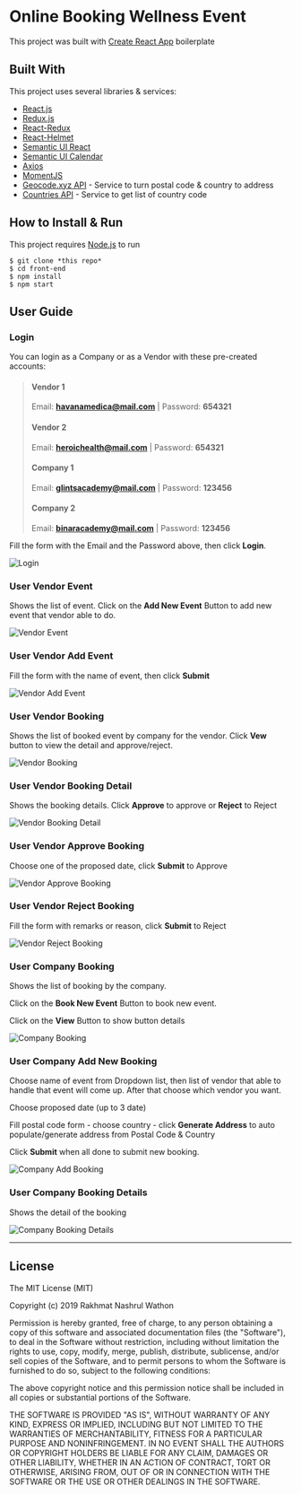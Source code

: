 # Online Booking Wellness Event

This project was built with [Create React App](https://github.com/facebook/create-react-app) boilerplate

## Built With 
This project uses several libraries & services:

* [React.js](https://reactjs.org/)
* [Redux.js](https://redux.js.org/)
* [React-Redux](https://react-redux.js.org/)
* [React-Helmet](https://github.com/nfl/react-helmet)
* [Semantic UI React](https://react.semantic-ui.com)
* [Semantic UI Calendar](https://www.npmjs.com/package/semantic-ui-calendar-react)
* [Axios](https://github.com/axios/axios)
* [MomentJS](https://momentjs.com/)
* [Geocode.xyz API](https://geocode.xyz/api) - Service to turn postal code & country to address
* [Countries API](https://restcountries.eu/) - Service to get list of country code

## How to Install & Run
This project requires [Node.js](https://nodejs.org/) to run
```
$ git clone *this repo*
$ cd front-end
$ npm install
$ npm start
```

## User Guide

### Login

You can login as a Company or as a Vendor with these pre-created accounts:

> #### Vendor 1
>Email: **havanamedica@mail.com** | Password: **654321**
> #### Vendor 2
> Email: **heroichealth@mail.com** | Password: **654321**
> #### Company 1
> Email: **glintsacademy@mail.com** | Password: **123456**
> #### Company 2
> Email: **binaracademy@mail.com** | Password: **123456**

Fill the form with the Email and the Password above, then click **Login**.

![Login](screenshot/login.png)

### User Vendor Event

Shows the list of event. Click on the **Add New Event** Button to add new event that vendor able to do.

![Vendor Event](screenshot/event.png)

### User Vendor Add Event

Fill the form with the name of event, then click **Submit**

![Vendor Add Event](screenshot/addEvent.png)

### User Vendor Booking

Shows the list of booked event by company for the vendor. Click **Vew** button to view the detail and approve/reject.

![Vendor Booking](screenshot/VendorBooking.png)

### User Vendor Booking Detail

Shows the booking details. Click **Approve** to approve or **Reject** to Reject

![Vendor Booking Detail](screenshot/VendorBookingView.png)

### User Vendor Approve Booking

Choose one of the proposed date, click **Submit** to Approve

![Vendor Approve Booking](screenshot/VendorApproveBooking.png)

### User Vendor Reject Booking

Fill the form with remarks or reason, click **Submit** to Reject

![Vendor Reject Booking](screenshot/VendorRejectBooking.png)

### User Company Booking

Shows the list of booking by the company. 

Click on the **Book New Event** Button to book new event.

Click on the **View** Button to show button details

![Company Booking](screenshot/CompanyBooking.png)

### User Company Add New Booking

Choose name of event from Dropdown list, then list of vendor that able to handle that event will come up. After that choose which vendor you want.

Choose proposed date (up to 3 date)

Fill postal code form - choose country - click **Generate Address** to auto populate/generate address from Postal Code & Country

Click **Submit** when all done to submit new booking.

![Company Add Booking](screenshot/CompanyAddBooking.png)

### User Company Booking Details

Shows the detail of the booking

![Company Booking Details](screenshot/CompanyViewBooking.png)

---

## License
 
The MIT License (MIT)

Copyright (c) 2019 Rakhmat Nashrul Wathon

Permission is hereby granted, free of charge, to any person obtaining a copy of this software and associated documentation files (the "Software"), to deal in the Software without restriction, including without limitation the rights to use, copy, modify, merge, publish, distribute, sublicense, and/or sell copies of the Software, and to permit persons to whom the Software is furnished to do so, subject to the following conditions:

The above copyright notice and this permission notice shall be included in all copies or substantial portions of the Software.

THE SOFTWARE IS PROVIDED "AS IS", WITHOUT WARRANTY OF ANY KIND, EXPRESS OR IMPLIED, INCLUDING BUT NOT LIMITED TO THE WARRANTIES OF MERCHANTABILITY, FITNESS FOR A PARTICULAR PURPOSE AND NONINFRINGEMENT. IN NO EVENT SHALL THE AUTHORS OR COPYRIGHT HOLDERS BE LIABLE FOR ANY CLAIM, DAMAGES OR OTHER LIABILITY, WHETHER IN AN ACTION OF CONTRACT, TORT OR OTHERWISE, ARISING FROM, OUT OF OR IN CONNECTION WITH THE SOFTWARE OR THE USE OR OTHER DEALINGS IN THE SOFTWARE.